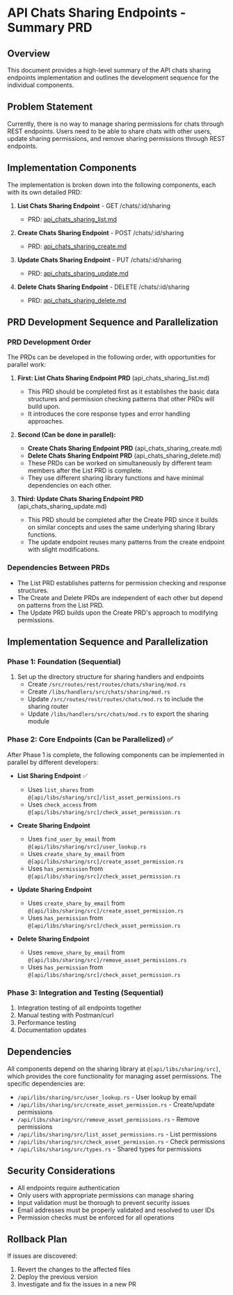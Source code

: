 # API Chats Sharing Endpoints - Summary PRD

## Overview
This document provides a high-level summary of the API chats sharing endpoints implementation and outlines the development sequence for the individual components.

## Problem Statement
Currently, there is no way to manage sharing permissions for chats through REST endpoints. Users need to be able to share chats with other users, update sharing permissions, and remove sharing permissions through REST endpoints.

## Implementation Components
The implementation is broken down into the following components, each with its own detailed PRD:

1. **List Chats Sharing Endpoint** - GET /chats/:id/sharing
   - PRD: [api_chats_sharing_list.md](/Users/dallin/buster/buster/api/prds/active/api_chats_sharing_list.md)

2. **Create Chats Sharing Endpoint** - POST /chats/:id/sharing
   - PRD: [api_chats_sharing_create.md](/Users/dallin/buster/buster/api/prds/active/api_chats_sharing_create.md)

3. **Update Chats Sharing Endpoint** - PUT /chats/:id/sharing
   - PRD: [api_chats_sharing_update.md](/Users/dallin/buster/buster/api/prds/active/api_chats_sharing_update.md)

4. **Delete Chats Sharing Endpoint** - DELETE /chats/:id/sharing
   - PRD: [api_chats_sharing_delete.md](/Users/dallin/buster/buster/api/prds/active/api_chats_sharing_delete.md)

## PRD Development Sequence and Parallelization

### PRD Development Order
The PRDs can be developed in the following order, with opportunities for parallel work:

1. **First: List Chats Sharing Endpoint PRD** (api_chats_sharing_list.md)
   - This PRD should be completed first as it establishes the basic data structures and permission checking patterns that other PRDs will build upon.
   - It introduces the core response types and error handling approaches.

2. **Second (Can be done in parallel):**
   - **Create Chats Sharing Endpoint PRD** (api_chats_sharing_create.md)
   - **Delete Chats Sharing Endpoint PRD** (api_chats_sharing_delete.md)
   - These PRDs can be worked on simultaneously by different team members after the List PRD is complete.
   - They use different sharing library functions and have minimal dependencies on each other.

3. **Third: Update Chats Sharing Endpoint PRD** (api_chats_sharing_update.md)
   - This PRD should be completed after the Create PRD since it builds on similar concepts and uses the same underlying sharing library functions.
   - The update endpoint reuses many patterns from the create endpoint with slight modifications.

### Dependencies Between PRDs
- The List PRD establishes patterns for permission checking and response structures.
- The Create and Delete PRDs are independent of each other but depend on patterns from the List PRD.
- The Update PRD builds upon the Create PRD's approach to modifying permissions.

## Implementation Sequence and Parallelization

### Phase 1: Foundation (Sequential)
1. Set up the directory structure for sharing handlers and endpoints
   - Create `/src/routes/rest/routes/chats/sharing/mod.rs`
   - Create `/libs/handlers/src/chats/sharing/mod.rs`
   - Update `/src/routes/rest/routes/chats/mod.rs` to include the sharing router
   - Update `/libs/handlers/src/chats/mod.rs` to export the sharing module

### Phase 2: Core Endpoints (Can be Parallelized) ✅
After Phase 1 is complete, the following components can be implemented in parallel by different developers:

- **List Sharing Endpoint** ✅
  - Uses `list_shares` from `@[api/libs/sharing/src]/list_asset_permissions.rs`
  - Uses `check_access` from `@[api/libs/sharing/src]/check_asset_permission.rs`

- **Create Sharing Endpoint**
  - Uses `find_user_by_email` from `@[api/libs/sharing/src]/user_lookup.rs`
  - Uses `create_share_by_email` from `@[api/libs/sharing/src]/create_asset_permission.rs`
  - Uses `has_permission` from `@[api/libs/sharing/src]/check_asset_permission.rs`

- **Update Sharing Endpoint**
  - Uses `create_share_by_email` from `@[api/libs/sharing/src]/create_asset_permission.rs`
  - Uses `has_permission` from `@[api/libs/sharing/src]/check_asset_permission.rs`

- **Delete Sharing Endpoint**
  - Uses `remove_share_by_email` from `@[api/libs/sharing/src]/remove_asset_permissions.rs`
  - Uses `has_permission` from `@[api/libs/sharing/src]/check_asset_permission.rs`

### Phase 3: Integration and Testing (Sequential)
1. Integration testing of all endpoints together
2. Manual testing with Postman/curl
3. Performance testing
4. Documentation updates

## Dependencies
All components depend on the sharing library at `@[api/libs/sharing/src]`, which provides the core functionality for managing asset permissions. The specific dependencies are:

- `/api/libs/sharing/src/user_lookup.rs` - User lookup by email
- `/api/libs/sharing/src/create_asset_permission.rs` - Create/update permissions
- `/api/libs/sharing/src/remove_asset_permissions.rs` - Remove permissions
- `/api/libs/sharing/src/list_asset_permissions.rs` - List permissions
- `/api/libs/sharing/src/check_asset_permission.rs` - Check permissions
- `/api/libs/sharing/src/types.rs` - Shared types for permissions

## Security Considerations
- All endpoints require authentication
- Only users with appropriate permissions can manage sharing
- Input validation must be thorough to prevent security issues
- Email addresses must be properly validated and resolved to user IDs
- Permission checks must be enforced for all operations

## Rollback Plan
If issues are discovered:
1. Revert the changes to the affected files
2. Deploy the previous version
3. Investigate and fix the issues in a new PR
